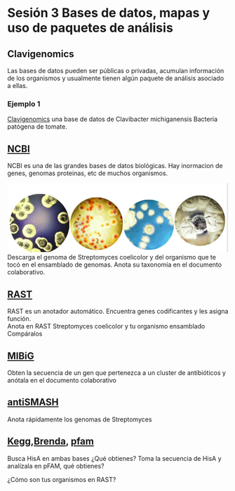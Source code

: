 # Sesión 3 Bases de datos, mapas y uso de paquetes de análisis  

## Clavigenomics
Las bases de datos pueden ser públicas o privadas, acumulan información de los organismos y usualmente tienen algún paquete de análisis asociado a ellas. 

### Ejemplo 1 
[Clavigenomics](https://nselem.github.io/clavigenomics/) una base de datos de Clavibacter michiganensis Bacteria patógena de tomate.  

## [NCBI](https://www.ncbi.nlm.nih.gov/)  
NCBI es una de las grandes bases de datos biológicas. Hay inormacion de genes, genomas proteinas, etc de muchos organismos.  

![Streptomyces](strepto.png)  
Descarga el genoma de Streptomyces coelicolor y del organismo que te tocó en el ensamblado de genomas. 
Anota su taxonomía en el documento colaborativo.  


## [RAST](http://rast.nmpdr.org/rast.cgi)  
RAST es un anotador automático. Encuentra genes codificantes y les asigna función.  
Anota en RAST Streptomyces coelicolor y tu organismo ensamblado  
Compáralos  

## [MIBiG](https://mibig.secondarymetabolites.org)    
Obten la secuencia de un gen que pertenezca a un cluster de antibióticos y anótala en el documento colaborativo  

## [antiSMASH](https://antismash.secondarymetabolites.org/#!/start)
Anota rápidamente los genomas de Streptomyces

## [Kegg](https://www.genome.jp/kegg/),[Brenda](https://www.brenda-enzymes.org/), [pfam]((https://pfam.xfam.org/))      
Busca HisA en ambas bases ¿Qué obtienes? 
Toma la secuencia de HisA y analízala en pFAM, qué obtienes? 

¿Cómo son tus organismos en RAST?  
